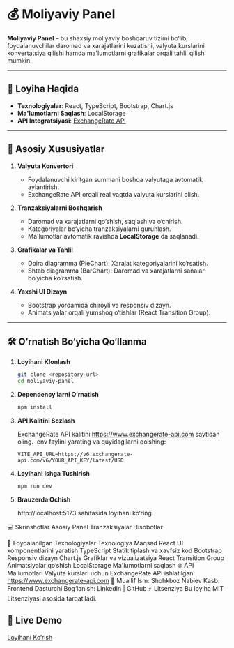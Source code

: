 # 💰 Moliyaviy Panel

**Moliyaviy Panel** – bu shaxsiy moliyaviy boshqaruv tizimi bo‘lib, foydalanuvchilar daromad va xarajatlarini kuzatishi, valyuta kurslarini konvertatsiya qilishi hamda ma'lumotlarni grafikalar orqali tahlil qilishi mumkin.

---

## 🚀 **Loyiha Haqida**

- **Texnologiyalar**: React, TypeScript, Bootstrap, Chart.js
- **Ma'lumotlarni Saqlash**: LocalStorage
- **API Integratsiyasi**: [ExchangeRate API](https://www.exchangerate-api.com)

---

## 📸 **Asosiy Xususiyatlar**

1. **Valyuta Konvertori**

   - Foydalanuvchi kiritgan summani boshqa valyutaga avtomatik aylantirish.
   - ExchangeRate API orqali real vaqtda valyuta kurslarini olish.

2. **Tranzaksiyalarni Boshqarish**

   - Daromad va xarajatlarni qo‘shish, saqlash va o‘chirish.
   - Kategoriyalar bo‘yicha tranzaksiyalarni guruhlash.
   - Ma'lumotlar avtomatik ravishda **LocalStorage** da saqlanadi.

3. **Grafikalar va Tahlil**

   - Doira diagramma (PieChart): Xarajat kategoriyalarini ko‘rsatish.
   - Shtab diagramma (BarChart): Daromad va xarajatlarni sanalar bo‘yicha ko‘rsatish.

4. **Yaxshi UI Dizayn**
   - Bootstrap yordamida chiroyli va responsiv dizayn.
   - Animatsiyalar orqali yumshoq o‘tishlar (React Transition Group).

---

## 🛠 **O‘rnatish Bo‘yicha Qo‘llanma**

1. **Loyihani Klonlash**
   ```bash
   git clone <repository-url>
   cd moliyaviy-panel
   ```

2. **Dependency larni O‘rnatish**

   ```bash
   npm install
   ```

3. **API Kalitini Sozlash**

   ExchangeRate API kalitini https://www.exchangerate-api.com saytidan oling.
   .env faylini yarating va quyidagilarni qo‘shing:
   ```plaintext
   VITE_API_URL=https://v6.exchangerate-api.com/v6/YOUR_API_KEY/latest/USD
   ```

4. **Loyihani Ishga Tushirish**
   ```bash
   npm run dev
   ```

5. **Brauzerda Ochish**

   http://localhost:5173 sahifasida loyihani ko‘ring.

💻 Skrinshotlar
   Asosiy Panel Tranzaksiyalar Hisobotlar

🧰 Foydalanilgan Texnologiyalar
   Texnologiya Maqsad
   React UI komponentlarini yaratish
   TypeScript Statik tiplash va xavfsiz kod
   Bootstrap Responsiv dizayn
   Chart.js Grafiklar va vizualizatsiya
   React Transition Group Animatsiyalar qo‘shish
   LocalStorage Ma'lumotlarni saqlash
🌐 API Ma'lumotlari
   Valyuta kurslari uchun ExchangeRate API ishlatilgan:
   https://www.exchangerate-api.com
📝 Muallif
   Ism: Shohkboz Nabiev
   Kasb: Frontend Dasturchi
   Bog‘lanish: LinkedIn | GitHub
⚡ Litsenziya
   Bu loyiha MIT Litsenziyasi asosida tarqatiladi.

## 🔗 **Live Demo**

[Loyihani Ko‘rish]([https://financial-dashboard-virid-seven.vercel.app/])
